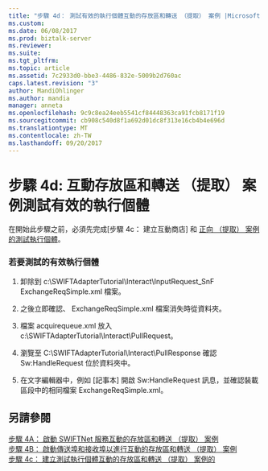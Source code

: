 ```yaml
---
title: "步驟 4d： 測試有效的執行個體互動的存放區和轉送 （提取） 案例 |Microsoft 文件"
ms.custom: 
ms.date: 06/08/2017
ms.prod: biztalk-server
ms.reviewer: 
ms.suite: 
ms.tgt_pltfrm: 
ms.topic: article
ms.assetid: 7c2933d0-bbe3-4486-832e-5009b2d760ac
caps.latest.revision: "3"
author: MandiOhlinger
ms.author: mandia
manager: anneta
ms.openlocfilehash: 9c9c8ea24eeb5541cf84448363ca91fcb8171f19
ms.sourcegitcommit: cb908c540d8f1a692d01dc8f313e16cb4b4e696d
ms.translationtype: MT
ms.contentlocale: zh-TW
ms.lasthandoff: 09/20/2017
---
```

# <a name="step-4d-test-a-valid-instance-for-the-interact-store-and-forward-pull-scenario"></a>步驟 4d: 互動存放區和轉送 （提取） 案例測試有效的執行個體
在開始此步驟之前，必須先完成[步驟 4c： 建立互動商店] 和 [正向 （提取） 案例的測試執行個體](../../adapters-and-accelerators/fileact-interact/step-4c-create-a-test-instance-for-interact-store-and-forward-pull-scenario.md)。  
  
### <a name="to-test-a-valid-instance"></a>若要測試的有效執行個體  
  
1.  卸除到 c:\SWIFTAdapterTutorial\Interact\InputRequest_SnF ExchangeReqSimple.xml 檔案。  
  
2.  之後立即確認、 ExchangeReqSimple.xml 檔案消失時從資料夾。  
  
3.  檔案 acquirequeue.xml 放入 c:\SWIFTAdapterTutorial\Interact\PullRequest。  
  
4.  瀏覽至 C:\SWIFTAdapterTutorial\Interact\PullResponse 確認 Sw:HandleRequest 位於資料夾中。  
  
5.  在文字編輯器中，例如 [記事本] 開啟 Sw:HandleRequest 訊息，並確認裝載區段中的相同檔案 ExchangeReqSimple.xml。  
  
## <a name="see-also"></a>另請參閱  
 [步驟 4A： 啟動 SWIFTNet 服務互動的存放區和轉送 （提取） 案例](../../adapters-and-accelerators/fileact-interact/step-4a-start-swiftnet-service-for-the-interact-store-and-forward-scenario.md)   
 [步驟 4B： 啟動傳送埠和接收埠以進行互動的存放區和轉送 （提取） 案例](../../adapters-and-accelerators/fileact-interact/step-4b-start-send-and-receive-ports-for-interact-store-and-forward-scenario.md)   
 [步驟 4c： 建立測試執行個體互動的存放區和轉送 （提取） 案例的](../../adapters-and-accelerators/fileact-interact/step-4c-create-a-test-instance-for-interact-store-and-forward-pull-scenario.md)